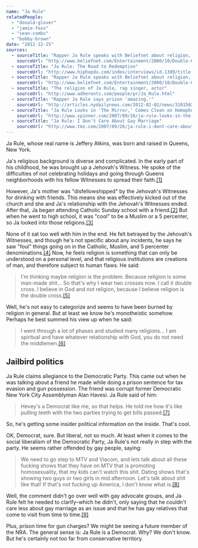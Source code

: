 ```yaml
---
name: "Ja Rule"
relatedPeople:
  - "donald-glover"
  - "jamie-foxx"
  - "sean-combs"
  - "bobby-brown"
date: "2012-12-25"
sources:
  - sourceTitle: "Rapper Ja Rule speaks with Beliefnet about religion, God and his album 'Rule 3:36.'"
    sourceUrl: "http://www.beliefnet.com/Entertainment/2000/10/Double-Crossed-By-Religion.aspx"
  - sourceTitle: "Ja Rule: The Road to Redemption"
    sourceUrl: "http://www.hiphopdx.com/index/interviews/id.1389/title.ja-rule-the-road-to-redemption"
  - sourceTitle: "Rapper Ja Rule speaks with Beliefnet about religion, God and his album 'Rule 3:36.'"
    sourceUrl: "http://www.beliefnet.com/Entertainment/2000/10/Double-Crossed-By-Religion.aspx?p=2"
  - sourceTitle: "The religion of Ja Rule, rap singer, actor"
    sourceUrl: "http://www.adherents.com/people/pr/Ja_Rule.html"
  - sourceTitle: "Rapper Ja Rule says prison 'amazing.'"
    sourceUrl: "http://articles.nydailynews.com/2012-02-02/news/31015024_1_rapper-ja-rule-jeffrey-atkins-bradley-simon"
  - sourceTitle: "Ja Rule Looks in 'The Mirror,' Comes Clean on Homophobia"
    sourceUrl: "http://www.spinner.com/2007/09/26/ja-rule-looks-in-the-mirror-comes-clean-on-homophobia/"
  - sourceTitle: "Ja Rule: I Don't Care About Gay Marriage"
    sourceUrl: "http://www.tmz.com/2007/09/26/ja-rule-i-dont-care-about-gay-marriage/"
---
```


Ja Rule, whose real name is Jeffery Atkins, was born and raised in Queens, New York.

Ja's religious background is diverse and complicated. In the early part of his childhood, he was brought up a Jehovah's Witness. He spoke of the difficulties of not celebrating holidays and going through Queens neighborhoods with his fellow Witnesses to spread their faith.<a class="source-citation" href="#http://www.beliefnet.com/Entertainment/2000/10/Double-Crossed-By-Religion.aspx" title="Rapper Ja Rule speaks with Beliefnet about religion, God and his album &apos;Rule 3:36.&apos;">[1]</a>

However, Ja's mother was "disfellowshipped" by the Jehovah's Witnesses for drinking with friends. This means she was effectively kicked out of the church and she and Ja's relationship with the Jehovah's Witnesses ended. After that, Ja began attending Catholic Sunday school with a friend.<a class="source-citation" href="#http://www.hiphopdx.com/index/interviews/id.1389/title.ja-rule-the-road-to-redemption" title="Ja Rule: The Road to Redemption">[2]</a> But when he went to high school, it was "cool" to be a Muslim or a 5 percenter, so Ja looked into those religions.<a class="source-citation" href="#http://www.beliefnet.com/Entertainment/2000/10/Double-Crossed-By-Religion.aspx?p=2" title="Rapper Ja Rule speaks with Beliefnet about religion, God and his album &apos;Rule 3:36.&apos;">[3]</a>

None of it sat too well with him in the end. He felt betrayed by the Jehovah's Witnesses, and though he's not specific about any incidents, he says he saw "foul" things going on in the Catholic, Muslim, and 5 percenter denominations.<a class="source-citation" href="#http://www.beliefnet.com/Entertainment/2000/10/Double-Crossed-By-Religion.aspx?p=2" title="Rapper Ja Rule speaks with Beliefnet about religion, God and his album &apos;Rule 3:36.&apos;">[4]</a> Now, he feels religion is something that can only be understood on a personal level, and that religious institutions are creations of man, and therefore subject to human flaws. He said:

>I'm thinking maybe religion is the problem. Because religion is some man-made shit… So that's why I wear two crosses now. I call it double cross. I believe in God and not religion, because I believe religion is the double cross.<a class="source-citation" href="#http://www.beliefnet.com/Entertainment/2000/10/Double-Crossed-By-Religion.aspx?p=2" title="Rapper Ja Rule speaks with Beliefnet about religion, God and his album &apos;Rule 3:36.&apos;">[5]</a>

Well, he's not easy to categorize and seems to have been burned by religion in general. But at least we know he's monotheistic somehow. Perhaps he best summed his view up when he said:

>I went through a lot of phases and studied many religions… I am spiritual and have whatever relationship with God, you do not need the middlemen.<a class="source-citation" href="#http://www.adherents.com/people/pr/Ja_Rule.html" title="The religion of Ja Rule, rap singer, actor">[6]</a>

## 

## Jailbird politics

Ja Rule claims allegiance to the Democratic Party. This came out when he was talking about a friend he made while doing a prison sentence for tax evasion and gun possession. The friend was corrupt former Democratic New York City Assemblyman Alan Havesi. Ja Rule said of him:

>Hevey's a Democrat like me, so that helps. He told me how it's like pulling teeth with the two parties trying to get bills passed.<a class="source-citation" href="#http://articles.nydailynews.com/2012-02-02/news/31015024_1_rapper-ja-rule-jeffrey-atkins-bradley-simon" title="Rapper Ja Rule says prison &apos;amazing.&apos;">[7]</a>

So, he's getting some insider political information on the inside. That's cool.

OK, Democrat, sure. But liberal, not so much. At least when it comes to the social liberalism of the Democratic Party, Ja Rule's not really in step with the party. He seems rather offended by gay people, saying:

>We need to go step to MTV and Viacom, and lets talk about all these fucking shows that they have on MTV that is promoting homosexuality, that my kids can't watch this shit. Dating shows that's showing two guys or two girls in mid afternoon. Let's talk about shit like that! If that's not fucking up America, I don't know what is.<a class="source-citation" href="#http://www.spinner.com/2007/09/26/ja-rule-looks-in-the-mirror-comes-clean-on-homophobia/" title="Ja Rule Looks in &apos;The Mirror,&apos; Comes Clean on Homophobia">[8]</a>

Well, the comment didn't go over well with gay advocate groups, and Ja Rule felt he needed to clarify–which he didn't, only saying that he couldn't care less about gay marriage as an issue and that he has gay relatives that come to visit from time to time.<a class="source-citation" href="#http://www.tmz.com/2007/09/26/ja-rule-i-dont-care-about-gay-marriage/" title="Ja Rule: I Don&apos;t Care About Gay Marriage">[9]</a>

Plus, prison time for gun charges? We might be seeing a future member of the NRA. The general sense is: Ja Rule is a Democrat. Why? We don't know. But he's certainly not too far from conservative territory.